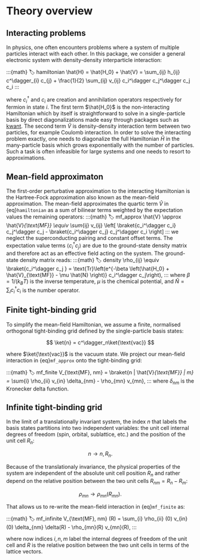 # Theory overview

## Interacting problems

In physics, one often encounters problems where a system of multiple particles interact with each other.
In this package, we consider a general electronic system with density-density interparticle interaction:

:::{math}
:label: hamiltonian
\hat{H} = \hat{H_0} + \hat{V} = \sum_{ij} h_{ij} c^\dagger_{i} c_{j} + \frac{1}{2} \sum_{ij} v_{ij} c_i^\dagger c_j^\dagger c_j c_i
:::

where $c_i^\dagger$ and $c_i$ are creation and annihilation operators respectively for fermion in state $i$.
The first term $\hat{H_0}$ is the non-interacting Hamiltonian which by itself is straightforward to solve in a single-particle basis by direct diagonalizations made easy through packages such as [kwant](https://kwant-project.org/).
The second term $\hat{V}$ is density-density interaction term between two particles, for example Coulomb interaction.
In order to solve the interacting problem exactly, one needs to diagonalize the full Hamiltonian $\hat{H}$ in the many-particle basis which grows exponentially with the number of particles.
Such a task is often infeasible for large systems and one needs to resort to approximations.

## Mean-field approximaton

The first-order perturbative approximation to the interacting Hamiltonian is the Hartree-Fock approximation also known as the mean-field approximation.
The mean-field approximates the quartic term $\hat{V}$ in {eq}`hamiltonian` as a sum of bilinear terms weighted by the expectation values the remaining operators:
:::{math}
:label: mf_approx
\hat{V} \approx \hat{V}_{\text{MF}} \equiv \sum_{ij} v_{ij} \left[
\braket{c_i^\dagger c_i} c_j^\dagger c_j - \braket{c_i^\dagger c_j} c_j^\dagger c_i \right]
:::
we neglect the superconducting pairing and constant offset terms.
The expectation value terms  $\langle c_i^\dagger c_j \rangle$ are due to the ground-state density matrix and therefore act as an effective field acting on the system.
The ground-state density matrix reads:
:::{math}
:label: density
\rho_{ij} \equiv \braket{c_i^\dagger c_j } = \text{Tr}\left(e^{-\beta \left(\hat{H_0} + \hat{V}_{\text{MF}} - \mu \hat{N} \right)} c_i^\dagger c_j\right),
:::
where $\beta = 1/ (k_B T)$ is the inverse temperature, $\mu$ is the chemical potential, and $\hat{N} = \sum_i c_i^\dagger c_i$ is the number operator.

## Finite tight-binding grid

To simplify the mean-field Hamiltonian, we assume a finite, normalised orthogonal tight-binding grid defined by the single-particle basis states:

$$
\ket{n} = c^\dagger_n\ket{\text{vac}}
$$

where $\ket{\text{vac}}$ is the vacuum state.
We project our mean-field interaction in {eq}`mf_approx` onto the tight-binding grid:

:::{math}
:label: mf_finite
V_{\text{MF}, nm} = \braket{n | \hat{V}_{\text{MF}} | m} =  \sum_{i} \rho_{ii} v_{in} \delta_{nm} - \rho_{mn} v_{mn},
:::
where $\delta_{nm}$ is the Kronecker delta function.

## Infinite tight-binding grid

In the limit of a translationally invariant system, the index $n$ that labels the basis states partitions into two independent variables: the unit cell internal degrees of freedom (spin, orbital, sublattice, etc.) and the position of the unit cell $R_n$:

$$
n \to n, R_n.
$$

Because of the translationaly invariance, the physical properties of the system are independent of the absolute unit cell position $R_n$ and rather depend on the relative position between the two unit cells $R_{nm} = R_n - R_m$:

$$
\rho_{mn} \to \rho_{mn}(R_{mn}).
$$

That allows us to re-write the mean-field interaction in {eq}`mf_finite` as:

:::{math}
:label: mf_infinite
V_{\text{MF}, nm} (R) =  \sum_{i} \rho_{ii} (0) v_{in} (0) \delta_{nm} \delta(R) - \rho_{mn}(R) v_{mn}(R),
:::

where now indices $i, n, m$ label the internal degrees of freedom of the unit cell and $R$ is the relative position between the two unit cells in terms of the lattice vectors.

